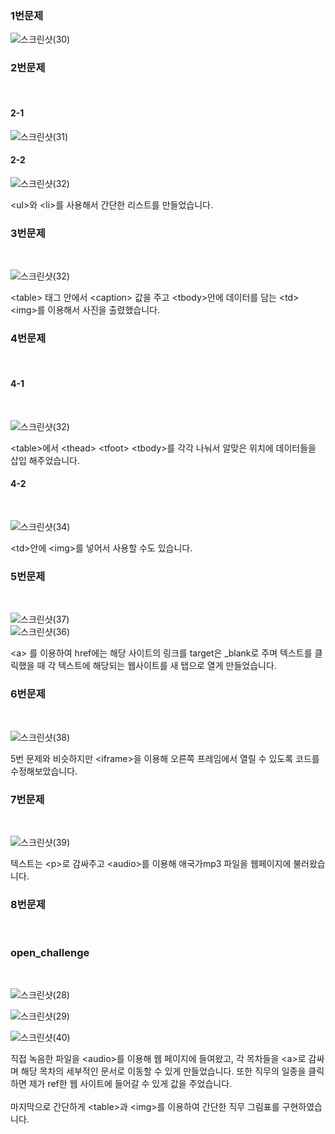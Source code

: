 <h3>1번문제</h3>

![스크린샷(30)](https://github.com/PM950704/Web-Programming/assets/127920204/161680cd-4ab6-4387-8031-fd8c29663b5a)<br>



<h3>2번문제</h3><br>
<h4>2-1</h4>

![스크린샷(31)](https://github.com/PM950704/Web-Programming/assets/127920204/0f6a6285-43a3-4fcf-83b1-7e34003f58aa)


<h4>2-2</h4>

![스크린샷(32)](https://github.com/PM950704/Web-Programming/assets/127920204/5341ccba-8c37-4f8d-bb2a-4b60f7db5423)

&lt;ul&gt;와 &lt;li&gt;를 사용해서 간단한 리스트를 만들었습니다.

<h3>3번문제</h3><br>

![스크린샷(32)](https://github.com/PM950704/Web-Programming/assets/127920204/dc706c09-9da2-4391-a59e-5636340a82a3)

&lt;table&gt; 태그 안에서 &lt;caption&gt; 값을 주고 &lt;tbody&gt;안에 데이터를 담는 &lt;td&gt; &lt;img&gt;를 이용해서 사진을 출렸했습니다.<br>

<h3>4번문제</h3><br>

<h4>4-1</h4><br>

![스크린샷(32)](https://github.com/PM950704/Web-Programming/assets/127920204/b42d6d78-3c4d-4956-9b2d-71761b4fe01d)

&lt;table&gt;에서 &lt;thead&gt; &lt;tfoot&gt; &lt;tbody&gt;를 각각 나눠서 알맞은 위치에 데이터들을 삽입 해주었습니다.

<h4>4-2</h4><br>

![스크린샷(34)](https://github.com/PM950704/Web-Programming/assets/127920204/969994b8-7036-4f22-bbb3-25ddd285b084)

&lt;td&gt;안에 &lt;img&gt;를 넣어서 사용할 수도 있습니다.

<h3>5번문제</h3><br>

![스크린샷(37)](https://github.com/PM950704/Web-Programming/assets/127920204/9f7d749f-b6eb-48ac-8091-71d84ee4a928)<br>
![스크린샷(36)](https://github.com/PM950704/Web-Programming/assets/127920204/89173c1e-29b4-4462-9d80-0fa65dd8836e)
<br>

&lt;a&gt; 를 이용하여 href에는 해당 사이트의 링크를 target은 _blank로 주며 텍스트를 클릭했을 때 각 텍스트에 해당되는 웹사이트를 새 탭으로 열게 만들었습니다.

<h3>6번문제</h3><br>

![스크린샷(38)](https://github.com/PM950704/Web-Programming/assets/127920204/aa2d8bf5-bf1e-4b78-8924-974b79d3db86)
<br>

5번 문제와 비슷하지만 &lt;iframe&gt;을 이용해 오른쪽 프레임에서 열릴 수 있도록 코드를 수정해보았습니다.

<h3>7번문제</h3><br>

![스크린샷(39)](https://github.com/PM950704/Web-Programming/assets/127920204/0fd21c97-e5be-4d34-93e3-d348ddeda2bc)

텍스트는 &lt;p&gt;로 감싸주고 &lt;audio&gt;를 이용해 애국가mp3 파일을 웹페이지에 불러왔습니다.


<h3>8번문제</h3><br>



<h3>open_challenge</h3><br>

![스크린샷(28)](https://github.com/PM950704/Web-Programming/assets/127920204/5bc73f1b-4d2b-4f1b-adad-04d842c99c2d)

![스크린샷(29)](https://github.com/PM950704/Web-Programming/assets/127920204/22926032-f838-4acd-b443-cf5fc23246c6)

![스크린샷(40)](https://github.com/PM950704/Web-Programming/assets/127920204/9f9c9f3b-95b0-4615-9461-792fe53446e9)

직접 녹음한 파일을 &lt;audio&gt;를 이용해 웹 페이지에 들여왔고, 각 목차들을 &lt;a&gt;로 감싸며 해당 목차의 세부적인 문서로 이동할 수 있게 만들었습니다. 또한 직무의 일종을 클릭하면 제가 ref한 웹 사이트에 들어갈 수 있게 값을 주었습니다. <br><br>
마지막으로 간단하게 &lt;table&gt;과 &lt;img&gt;를 이용하여 간단한 직무 그림표를 구현하였습니다.
